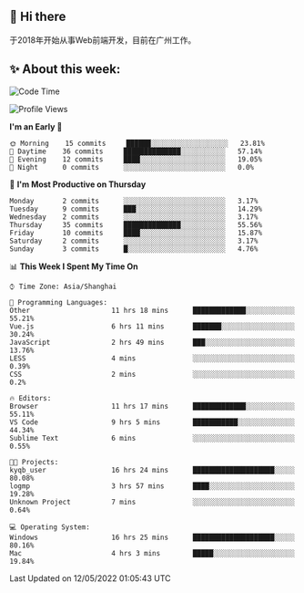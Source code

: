 ## 👋 Hi there

于2018年开始从事Web前端开发，目前在广州工作。

<!--![](https://github-readme-stats.vercel.app/api?username=fxpixels&theme=graywhite&hide_border=true)
![](https://github-readme-stats.vercel.app/api/top-langs/?username=fxpixels&hide_border=true&layout=compact)
-->
<!--
<img src="https://github-readme-stats.vercel.app/api?username=fxpixels&theme=graywhite&hide_border=true" width="500" alt=""/>
<img src="https://github-readme-stats.vercel.app/api/top-langs/?username=fxpixels&hide_border=true&layout=compact" width="300" alt=""/>
-->
## ✨ About this week:
<!--START_SECTION:waka-->
![Code Time](http://img.shields.io/badge/Code%20Time-0%20secs-blue)

![Profile Views](http://img.shields.io/badge/Profile%20Views-7-blue)

**I'm an Early 🐤** 

```text
🌞 Morning    15 commits     ██████░░░░░░░░░░░░░░░░░░░   23.81% 
🌆 Daytime    36 commits     ██████████████░░░░░░░░░░░   57.14% 
🌃 Evening    12 commits     ████░░░░░░░░░░░░░░░░░░░░░   19.05% 
🌙 Night      0 commits      ░░░░░░░░░░░░░░░░░░░░░░░░░   0.0%

```
📅 **I'm Most Productive on Thursday** 

```text
Monday       2 commits      ░░░░░░░░░░░░░░░░░░░░░░░░░   3.17% 
Tuesday      9 commits      ███░░░░░░░░░░░░░░░░░░░░░░   14.29% 
Wednesday    2 commits      ░░░░░░░░░░░░░░░░░░░░░░░░░   3.17% 
Thursday     35 commits     ██████████████░░░░░░░░░░░   55.56% 
Friday       10 commits     ████░░░░░░░░░░░░░░░░░░░░░   15.87% 
Saturday     2 commits      ░░░░░░░░░░░░░░░░░░░░░░░░░   3.17% 
Sunday       3 commits      █░░░░░░░░░░░░░░░░░░░░░░░░   4.76%

```


📊 **This Week I Spent My Time On** 

```text
⌚︎ Time Zone: Asia/Shanghai

💬 Programming Languages: 
Other                    11 hrs 18 mins      █████████████░░░░░░░░░░░░   55.21% 
Vue.js                   6 hrs 11 mins       ███████░░░░░░░░░░░░░░░░░░   30.24% 
JavaScript               2 hrs 49 mins       ███░░░░░░░░░░░░░░░░░░░░░░   13.76% 
LESS                     4 mins              ░░░░░░░░░░░░░░░░░░░░░░░░░   0.39% 
CSS                      2 mins              ░░░░░░░░░░░░░░░░░░░░░░░░░   0.2%

🔥 Editors: 
Browser                  11 hrs 17 mins      █████████████░░░░░░░░░░░░   55.11% 
VS Code                  9 hrs 5 mins        ███████████░░░░░░░░░░░░░░   44.34% 
Sublime Text             6 mins              ░░░░░░░░░░░░░░░░░░░░░░░░░   0.55%

🐱‍💻 Projects: 
kyqb_user                16 hrs 24 mins      ████████████████████░░░░░   80.08% 
logmp                    3 hrs 57 mins       ████░░░░░░░░░░░░░░░░░░░░░   19.28% 
Unknown Project          7 mins              ░░░░░░░░░░░░░░░░░░░░░░░░░   0.64%

💻 Operating System: 
Windows                  16 hrs 25 mins      ████████████████████░░░░░   80.16% 
Mac                      4 hrs 3 mins        █████░░░░░░░░░░░░░░░░░░░░   19.84%

```


 Last Updated on 12/05/2022 01:05:43 UTC
<!--END_SECTION:waka-->

<!-- ![Visitor Badge](https://visitor-badge.laobi.icu/badge?page_id=fxpixels) -->

<!--
**FxPixels/FxPixels** is a ✨ _special_ ✨ repository because its `README.md` (this file) appears on your GitHub profile.

Here are some ideas to get you started:

- 🔭 I’m currently working on ...
- 🌱 I’m currently learning ...
- 👯 I’m looking to collaborate on ...
- 🤔 I’m looking for help with ...
- 💬 Ask me about ...
- 📫 How to reach me: ...
- 😄 Pronouns: ...
- ⚡ Fun fact: ...
-->
